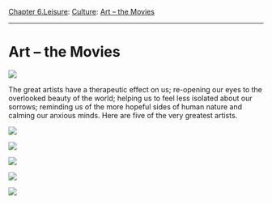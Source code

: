 [Chapter 6.Leisure](https://www.theschooloflife.com/thebookoflife/category/leisure/): [Culture](https://www.theschooloflife.com/thebookoflife/category/leisure/culture/): [Art – the Movies](https://www.theschooloflife.com/thebookoflife/art-the-movies/)

* * *

# Art – the Movies

![](https://www.theschooloflife.com/thebookoflife/wp-content/uploads/2015/03/Edouard_Manet_Bunch_of_Asparagus.jpg)

The great artists have a therapeutic effect on us; re-opening our eyes to the overlooked beauty of the world; helping us to feel less isolated about our sorrows; reminding us of the more hopeful sides of human nature and calming our anxious minds. Here are five of the very greatest artists.

[![](https://img.youtube.com/vi/9kfeWpLry3U/0.jpg)](https://www.youtube.com/embed/9kfeWpLry3U '')

[![](https://img.youtube.com/vi/go87azXN5Ms/0.jpg)](https://www.youtube.com/embed/go87azXN5Ms '')

[![](https://img.youtube.com/vi/G63yt0bJmZs/0.jpg)](https://www.youtube.com/embed/G63yt0bJmZs '')

[![](https://img.youtube.com/vi/rluUMpndKbo/0.jpg)](https://www.youtube.com/embed/rluUMpndKbo '')

[![](https://img.youtube.com/vi/E56P55i3HHQ/0.jpg)](https://www.youtube.com/embed/E56P55i3HHQ '')

